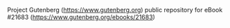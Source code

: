 Project Gutenberg (https://www.gutenberg.org) public repository for eBook #21683 (https://www.gutenberg.org/ebooks/21683)
